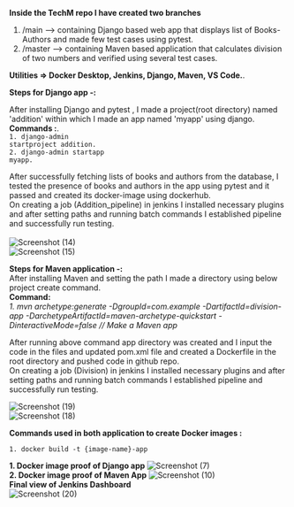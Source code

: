 **Inside the TechM repo I have created two branches**

1. /main --> containing Django based web app that displays list of Books-Authors and made few test cases using pytest.
2. /master --> containing Maven based application that calculates division of two numbers and verified using several test cases.

**Utilities => Docker Desktop, Jenkins, Django, Maven, VS Code.**.<br>

**Steps for Django app -:**

After installing Django and pytest , I made a project(root directory) named 'addition' within which I made an app named 'myapp' using django.<br>
**Commands :**.<br>
 <code>1. django-admin startproject addition.</code><br>
<code>2. django-admin startapp myapp.</code><br>
 
After successfully fetching lists of books and authors from the database, I tested the presence of books and authors in the app using pytest and it passed and created its docker-image using dockerhub.<br>
On creating a job (Addition_pipeline) in jenkins I installed necessary plugins and after setting paths and running batch commands I established pipeline and successfully run testing.<br>
<br>
![Screenshot (14)](https://github.com/user-attachments/assets/d93d1fc5-4be6-455e-ae1d-09ee55635b73)
<br>
![Screenshot (15)](https://github.com/user-attachments/assets/63d174a5-4455-4d56-8200-9c7db7aab716)

**Steps for Maven application -:** <br>
After installing Maven and setting the path I made a directory using below project create command.<br>
**Command:**<br>
*1. mvn archetype:generate -DgroupId=com.example -DartifactId=division-app -DarchetypeArtifactId=maven-archetype-quickstart -DinteractiveMode=false // Make a Maven app*<br>

After running above command app directory was created and I input the code in the files and updated pom.xml file and created a Dockerfile in the root directory and pushed code in github repo.<br>
On creating a job (Division) in jenkins I installed necessary plugins and after setting paths and running batch commands I established pipeline and successfully run testing.

![Screenshot (19)](https://github.com/user-attachments/assets/71dcdf27-ad47-4ef1-803a-224ab2b449a1)
<br>
![Screenshot (18)](https://github.com/user-attachments/assets/66cb595d-e8cc-4459-84b8-592c78e84d6a)

**Commands used in both application to create Docker images :** <br>

<code>1. docker build -t {image-name}-app</code> <br>

**1. Docker image proof of Django app**
   ![Screenshot (7)](https://github.com/user-attachments/assets/2f735f12-428d-4c07-9b7a-3fdb39e57be8)
<br>
**2. Docker image proof of Maven App**
   ![Screenshot (10)](https://github.com/user-attachments/assets/2c12f017-6892-44be-9b6b-ec5a805d0f40)
<br>
**Final view of Jenkins Dashboard**
<br>
![Screenshot (20)](https://github.com/user-attachments/assets/3a247b93-daa5-45bd-9e1c-0c5a562f5f2b)

